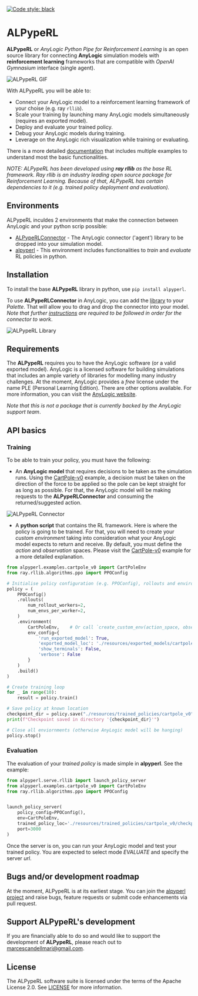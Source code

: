 [![Code style: black](https://img.shields.io/badge/code%20style-black-000000.svg)](https://github.com/psf/black)

# ALPypeRL

**ALPypeRL** or _AnyLogic Python Pipe for Reinforcement Learning_ is an open source library for connecting **AnyLogic** simulation models with **reinforcement learning** frameworks that are compatible with _OpenAI Gymnasium_ interface (single agent).

![ALPypeRL GIF](resources/images/alpyperl_gif.gif)

With ALPypeRL you will be able to:
* Connect your AnyLogic model to a reinforcement learning framework of your choise (e.g. ray `rllib`).
* Scale your training by launching many AnyLogic models simultaneously (requires an exported model).
* Deploy and evaluate your trained policy.
* Debug your AnyLogic models during training.
* Leverage on the AnyLogic rich visualization while training or evaluating.

There is a more detailed [documentation](https://github.com/MarcEscandell/ALPypeRL/wiki) that includes multiple examples to understand most the basic functionalities.

_NOTE: ALPypeRL has been developed using **ray rllib** as the base RL framework. Ray rllib is an industry leading open source package for Reinforcement Learning. Because of that, ALPypeRL has certain dependencies to it (e.g. trained policy deployment and evaluation)._

## Environments

ALPypeRL inculdes 2 environments that make the connection between AnyLogic and your python scrip possible:
* [ALPypeRLConnector](https://github.com/MarcEscandell/ALPypeRL/wiki/AnyLogicConnector) - The AnyLogic connector ('agent') library to be dropped into your simulation model.
* [alpyperl](https://github.com/MarcEscandell/ALPypeRL/wiki/CartPoleV0) - This environment includes functionalities to _train_ and _evaluate_ RL policies in python. 

## Installation

To install the base **ALPypeRL** library in python, use `pip install alpyperl`.

To use **ALPypeRLConnector** in AnyLogic, you can add the [library](https://github.com/MarcEscandell/ALPypeRL/tree/main/bin) to your _Palette_. That will allow you to drag and drop the connector into your model. _Note that further [instructions](https://github.com/MarcEscandell/ALPypeRL/wiki/AnyLogicConnector) are required to be followed in order for the connector to work_.

![ALPypeRL Library](resources/images/alpyperl_library.png)

## Requirements

The **ALPypeRL** requires you to have the AnyLogic software (or a valid exported model). AnyLogic is a licensed software for building simulations that includes an ample variety of libraries for modelling many industry challenges. At the moment, AnyLogic provides a _free_ license under the name PLE (Personal Learning Edition). There are other options available. For more information, you can visit the [AnyLogic website](https://www.anylogic.com/).

_Note that this is not a package that is currently backed by the AnyLogic support team_.

## API basics

### Training

To be able to train your policy, you must have the following:

* An **AnyLogic model** that requires decisions to be taken as the simulation runs. Using the [CartPole-v0](https://github.com/MarcEscandell/alpyperl/wiki) example, a decision must be taken on the direction of the force to be applied so the pole can be kept straight for as long as possible. For that, the AnyLogic model will be making requests to the **ALPypeRLConnector** and consuming the returned/suggested action.

![ALPypeRL Connector](resources/images/alpyperl_train_api.png)

* A **python script** that contains the RL framework. Here is where the policy is going to be trained. For that, you will need to create your _custom environment_ taking into consideration what your AnyLogic model expects to return and receive. By default, you must define the _action_ and _observation_ spaces. Please visit the [CartPole-v0](https://github.com/MarcEscandell/alpyperl/wiki) example for a more detailed explanation.

```python
from alpyperl.examples.cartpole_v0 import CartPoleEnv
from ray.rllib.algorithms.ppo import PPOConfig

# Initialise policy configuration (e.g. PPOConfig), rollouts and environment
policy = (
    PPOConfig()
    .rollouts(
        num_rollout_workers=2,
        num_envs_per_worker=2,
    )
    .environment(
        CartPoleEnv,    # Or call `create_custom_env(action_space, observation_space)`
        env_config={
            'run_exported_model': True,
            'exported_model_loc': './resources/exported_models/cartpole_v0',
            'show_terminals': False,
            'verbose': False
        }
    )
    .build()
)

# Create training loop
for _ in range(10):
    result = policy.train()

# Save policy at known location
checkpoint_dir = policy.save("./resources/trained_policies/cartpole_v0")
print(f"Checkpoint saved in directory '{checkpoint_dir}'")

# Close all enviornments (otherwise AnyLogic model will be hanging)
policy.stop()
```

### Evaluation

The evaluation of your _trained policy_ is made simple in **alpyperl**. See the example:

```python
from alpyperl.serve.rllib import launch_policy_server
from alpyperl.examples.cartpole_v0 import CartPoleEnv
from ray.rllib.algorithms.ppo import PPOConfig


launch_policy_server(
    policy_config=PPOConfig(),
    env=CartPoleEnv,
    trained_policy_loc='./resources/trained_policies/cartpole_v0/checkpoint_000010',
    port=3000
)
```

Once the server is on, you can run your AnyLogic model and test your trained policy. You are expected to select mode _EVALUATE_ and specify the server _url_.

## Bugs and/or development roadmap

At the moment, ALPypeRL is at its earliest stage. You can join the [alpyperl project](https://github.com/users/MarcEscandell/projects/1) and raise bugs, feature requests or submit code enhancements via pull request.

## Support ALPypeRL's development

If you are financially able to do so and would like to support the development of **ALPypeRL**, please reach out to marcescandellmari@gmail.com.

## License

The ALPypeRL software suite is licensed under the terms of the Apache License 2.0. See [LICENSE](https://github.com/MarcEscandell/ALPypeRL/blob/main/LICENSE.txt) for more information.

